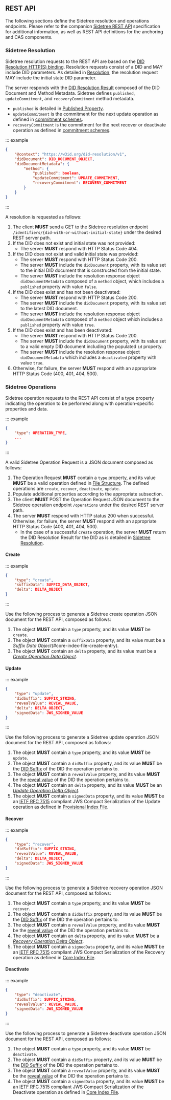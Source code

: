 ## REST API

The following sections define the Sidetree resolution and operations endpoints. Please refer to the companion [Sidetree REST API](https://identity.foundation/sidetree/swagger/) specification for additional information, as well as REST API definitions for the anchoring and CAS components.

### Sidetree Resolution

Sidetree resolution requests to the REST API are based on the [DID Resolution HTTP(S) binding](https://w3c-ccg.github.io/did-resolution/#bindings-https).
Resolution requests consist of a DID and MAY include DID parameters.
As detailed in [Resolution](#resolution), the resolution request MAY include the initial state DID parameter.

The server responds with the [DID Resolution Result](https://w3c-ccg.github.io/did-resolution/#did-resolution-result) composed of the DID Document and Method Metadata.
Sidetree defines `published`, `updateCommitment`, and `recoveryCommitment` method metadata.
   - `published` is detailed in [Published Property](#published-property).
   - `updateCommitment` is the commitment for the next update operation as defined in [commitment schemes](https://identity.foundation/sidetree/spec/#commitment-schemes).
   - `recoveryCommitment` is the commitment for the next recover or deactivate operation as defined in [commitment schemes](https://identity.foundation/sidetree/spec/#commitment-schemes).

::: example
```json
{
    "@context": "https://w3id.org/did-resolution/v1",
    "didDocument": DID_DOCUMENT_OBJECT,
    "didDocumentMetadata": {
        "method": {
            "published": boolean,
            "updateCommitment": UPDATE_COMMITMENT,
            "recoveryCommitment": RECOVERY_COMMITMENT
        }
    }
}
```
:::

A resolution is requested as follows:

1. The client ****MUST**** send a GET to the Sidetree resolution endpoint `/identifiers/{did-with-or-without-initial-state}` under the desired REST server path.
2. If the DID does not exist and initial state was not provided:
   - The server ****MUST**** respond with HTTP Status Code 404.
3. If the DID does not exist and valid initial state was provided:
   - The server ****MUST**** respond with HTTP Status Code 200.
   - The server ****MUST**** include the `didDocument` property, with its value set to the initial DID document that is constructed from the initial state.
   - The server ****MUST**** include the resolution response object `didDocumentMetadata` composed of a `method` object, which includes a `published` property with value `false`.
4. If the DID does exist and has not been deactivated:
   - The server ****MUST**** respond with HTTP Status Code 200.
   - The server ****MUST**** include the `didDocument` property, with its value set to the latest DID document.
   - The server ****MUST**** include the resolution response object `didDocumentMetadata` composed of a `method` object which includes a `published` property with value `true`.
5. If the DID does exist and has been deactivated:
    - The server ****MUST**** respond with HTTP Status Code 200.
    - The server ****MUST**** include the `didDocument` property, with its value set to a valid empty DID document including the populated `id` property.
    - The server ****MUST**** include the resolution response object `didDocumentMetadata` which includes a `deactivated` property with value `true`.
6. Otherwise, for failure, the server ****MUST**** respond with an appropriate HTTP Status Code (400, 401, 404, 500).

### Sidetree Operations

Sidetree operation requests to the REST API consist of a type property indicating the operation to be performed along with operation-specific properties and data.

::: example
```json
{
    "type": OPERATION_TYPE,
    ...
}
```
:::

A valid Sidetree Operation Request is a JSON document composed as follows:

1. The Operation Request ****MUST**** contain a `type` property, and its value ****MUST**** be a valid operation defined in
[File Structure](#file-structures). The defined operations are `create`, `recover`, `deactivate`, `update`.
2. Populate additional properties according to the appropriate subsection.
3. The client ****MUST**** POST the Operation Request JSON document to the Sidetree operation endpoint `/operations` under the desired REST server path.
4. The server ****MUST**** respond with HTTP status 200 when successful. Otherwise, for failure, the server ****MUST**** respond with an appropriate HTTP Status Code (400, 401, 404, 500).
   - In the case of a successful `create` operation, the server ****MUST**** return the DID Resolution Result for the DID as is detailed in [Sidetree Resolution](#sidetree-resolution).

#### Create

::: example
```json
{
    "type": "create",
    "suffixData": SUFFIX_DATA_OBJECT,
    "delta": DELTA_OBJECT
}
```
:::

Use the following process to generate a Sidetree create operation JSON document for the REST API, composed as follows:

1. The object ****MUST**** contain a `type` property, and its value ****MUST**** be `create`.
2. The object ****MUST**** contain a `suffixData` property, and its value must be a _Suffix Data Object_(#core-index-file-create-entry).
3. The object ****MUST**** contain an `delta` property, and its value must be a [_Create Operation Data Object_](#create-data-object).

#### Update

::: example
```json
{
    "type": "update",
    "didSuffix": SUFFIX_STRING,
    "revealValue": REVEAL_VALUE,
    "delta": DELTA_OBJECT,
    "signedData": JWS_SIGNED_VALUE
}
```
:::

Use the following process to generate a Sidetree update operation JSON document for the REST API, composed as follows:

1. The object ****MUST**** contain a `type` property, and its value ****MUST**** be `update`.
1. The object ****MUST**** contain a `didSuffix` property, and its value ****MUST**** be the [DID Suffix](#did-suffix) of the DID the operation pertains to.
1. The object ****MUST**** contain a `revealValue` property, and its value ****MUST**** be the [reveal value](https://identity.foundation/sidetree/spec/#default-parameters) of the DID the operation pertains to.
1. The object ****MUST**** contain an `delta` property, and its value ****MUST**** be an [_Update Operation Delta Object_](#update-data-object).
1. The object ****MUST**** contain a `signedData` property, and its value ****MUST**** be an [IETF RFC 7515](https://tools.ietf.org/html/rfc7515) compliant JWS Compact
Serialization of the Update operation as defined in [Provisional Index File](https://identity.foundation/sidetree/spec/#provisional-index-file).

#### Recover

::: example
```json
{
    "type": "recover",
    "didSuffix": SUFFIX_STRING,
    "revealValue": REVEAL_VALUE,
    "delta": DELTA_OBJECT,
    "signedData": JWS_SIGNED_VALUE
}
```
:::

Use the following process to generate a Sidetree recovery operation JSON document for the REST API, composed as follows:

1. The object ****MUST**** contain a `type` property, and its value ****MUST**** be `recover`.
1. The object ****MUST**** contain a `didSuffix` property, and its value ****MUST**** be the [DID Suffix](#did-suffix) of the DID the operation pertains to.
1. The object ****MUST**** contain a `revealValue` property, and its value ****MUST**** be the [reveal value](https://identity.foundation/sidetree/spec/#default-parameters) of the DID the operation pertains to.
1. The object ****MUST**** contain an `delta` property, and its value ****MUST**** be a [_Recovery Operation Delta Object_](#recover-delta-object).
1. The object ****MUST**** contain a `signedData` property, and its value ****MUST**** be an [IETF RFC 7515](https://tools.ietf.org/html/rfc7515) compliant JWS Compact
Serialization of the Recovery operation as defined in [Core Index File](https://identity.foundation/sidetree/spec/#core-index-file).

#### Deactivate

::: example
```json
{
    "type": "deactivate",
    "didSuffix": SUFFIX_STRING,
    "revealValue": REVEAL_VALUE,
    "signedData": JWS_SIGNED_VALUE
}
```
:::

Use the following process to generate a Sidetree deactivate operation JSON document for the REST API, composed as follows:

1. The object ****MUST**** contain a `type` property, and its value ****MUST**** be `deactivate`.
1. The object ****MUST**** contain a `didSuffix` property, and its value ****MUST**** be the [DID Suffix](#did-suffix) of the DID the operation pertains to.
1. The object ****MUST**** contain a `revealValue` property, and its value ****MUST**** be the [reveal value](https://identity.foundation/sidetree/spec/#default-parameters) of the DID the operation pertains to.
1. The object ****MUST**** contain a `signedData` property, and its value ****MUST**** be an [IETF RFC 7515](https://tools.ietf.org/html/rfc7515) compliant JWS Compact
Serialization of the Deactivate operation as defined in [Core Index File](https://identity.foundation/sidetree/spec/#core-index-file).
